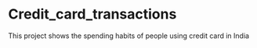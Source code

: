 # Credit_card_transactions
This project shows the spending habits of people using credit card in India
